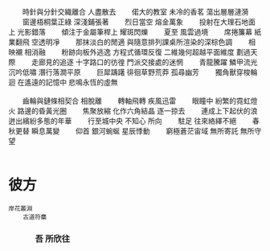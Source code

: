 &emsp;&emsp;時針與分針交織離合 人盡散去
&emsp;&emsp;偌大的教室 未冷的香茗 蕩出層層漣漪
&emsp;&emsp;窗邊梧桐葉正綠 深淺鋪張著
&emsp;&emsp;烈日當空 熔金萬象
&emsp;&emsp;投射在大理石地面上 光影錯落
&emsp;&emsp;傾注于金屬筆桿上 耀斑閃爍
&emsp;&emsp;夏至 風雲過境
&emsp;&emsp;席捲簾幕 紙業翻飛 空透明凈
&emsp;&emsp;那抹淡白的閒適 與隨意排列課桌所渲染的深棕色調
&emsp;&emsp;相映襯 相消融
&emsp;&emsp;粉跡向板外逃逸 方程式循環反復 二維幾何超越平面維度 劃過天際
&emsp;&emsp;走廊見的追逐 十字路口的彷徨 門派交接處的迷惘
&emsp;&emsp;青龍騰躍 鱗甲流光 沉吟低嘯 潛行落澗平原
&emsp;&emsp;巨犀躊躇 徘徊草野荒莽 孤尋幽芳
&emsp;&emsp;獨角獸穿梭輪迴 在遙遠的記憶中 悲鳴永恆的虛無<br />
<br />
&emsp;&emsp;齒輪與鏈條相契合 相脫離
&emsp;&emsp;轉軸飛轉 疾風迅雷
&emsp;&emsp;眼瞳中 紛繁的霓虹燈火 路邊的昏黃光圈
&emsp;&emsp;焦聚放縮 化作六角結晶 逐一掠去
&emsp;&emsp;連成上下起伏的浪 迸出繽紛多態的年華
&emsp;&emsp;行至城中央 不知心 所向
&emsp;&emsp;駐足 往來絡繹不絕
&emsp;&emsp;春秋更替 瞬息萬變
&emsp;&emsp;仰首 銀河蜿蜒 星辰悸動
&emsp;&emsp;窮極蒼茫宙域 無所寄託 無所守望<br />
<br />
# 彼方

    岸花叢淵
        古道符麋
### &emsp;&emsp;&emsp; 吾   所欣往